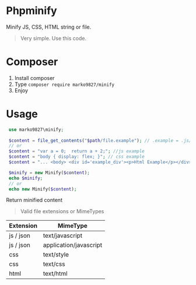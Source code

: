 # Phpminify

Minify JS, CSS, HTML string or file.

> Very simple. Use this code.
# Composer
1. Install composer
2. Type ``` composer require marko9827/minify ```
3. Enjoy

# Usage
```php 
 use marko9827\minify;
 
 $content = file_get_contents("$path/file.example"); // .example = .js/.css/.html
 // or
 $content = "var a = 0;  return a + 2;"; //js example
 $content = "body { display: flex; }"; // css example
 $content = "... <body> <div id='example_div'><p>Html Example</p></div>  ..."; // html example

 $minify = new Minify($content);
 echo $minify;
 // or
 echo new Minify($content);
```

Return minified content

> Valid file extensions or MimeTypes

| Extension | MimeType |
|  --- | --- |
| js / json | text/javascript |
| js / json | application/javascript  |
| css | text/style  |
| css | text/css  |
| html | text/html |


